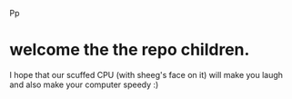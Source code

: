 Pp

# welcome the the repo children. 
I hope that our scuffed CPU (with sheeg's face on it) will make you laugh and also make your computer speedy :)
